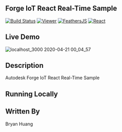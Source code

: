 ## Forge IoT React Real-Time Sample
[![Build Status](https://travis-ci.org/dukedhx/viewer-iot-react-feathersjs.svg?branch=master)](https://travis-ci.org/dukedhx/viewer-iot-react-feathersjs)
[![Viewer](https://img.shields.io/badge/Viewer-v7-orange.svg)](https://forge.autodesk.com/en/docs/viewer/v7/developers_guide/overview/)
[![FeathersJS](https://img.shields.io/badge/FeathersJS-v4-red.svg)](https://feathersjs.com)
[![React](https://img.shields.io/badge/React-v16-blue.svg)](https://reactjs.org)

## Live Demo

![localhost_3000 2020-04-21 00_04_57](https://user-images.githubusercontent.com/10786558/79815858-5b757e00-83b4-11ea-8052-5f42f89b519e.gif)


## Description
Autodesk Forge IoT React Real-Time Sample


## Running Locally



## Written By
Bryan Huang
